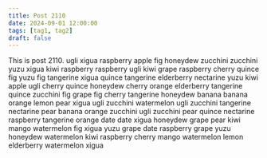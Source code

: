 ```yaml
---
title: Post 2110
date: 2024-09-01 12:00:00
tags: [tag1, tag2]
draft: false
---
```

This is post 2110.
ugli
xigua
raspberry
apple
fig
honeydew
zucchini
zucchini
yuzu
xigua
kiwi
raspberry
raspberry
ugli
kiwi
grape
raspberry
cherry
quince
fig
yuzu
fig
tangerine
xigua
quince
tangerine
elderberry
nectarine
yuzu
kiwi
apple
ugli
cherry
quince
honeydew
cherry
orange
elderberry
tangerine
quince
zucchini
fig
grape
fig
cherry
tangerine
honeydew
banana
banana
orange
lemon
pear
xigua
ugli
zucchini
watermelon
ugli
zucchini
tangerine
nectarine
pear
banana
orange
zucchini
ugli
zucchini
pear
quince
nectarine
raspberry
tangerine
orange
date
date
xigua
honeydew
grape
pear
kiwi
mango
watermelon
fig
xigua
yuzu
grape
date
raspberry
grape
yuzu
honeydew
watermelon
kiwi
raspberry
cherry
mango
watermelon
lemon
elderberry
watermelon
xigua
